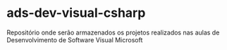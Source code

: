 # ads-dev-visual-csharp
Repositório onde serão armazenados os projetos realizados nas aulas de Desenvolvimento de Software Visual Microsoft
